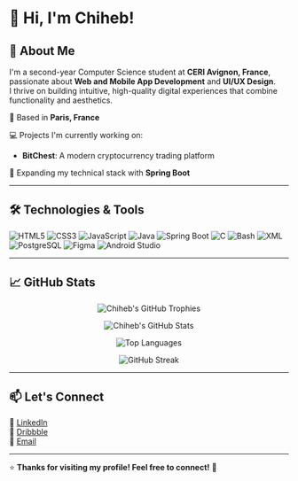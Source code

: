 # 👋 Hi, I'm Chiheb!

## 🚀 About Me

I'm a second-year Computer Science student at **CERI Avignon, France**, passionate about **Web and Mobile App Development** and **UI/UX Design**.  
I thrive on building intuitive, high-quality digital experiences that combine functionality and aesthetics.

📍 Based in **Paris, France**

💻 Projects I'm currently working on:
- **BitChest**: A modern cryptocurrency trading platform

🌱 Expanding my technical stack with **Spring Boot**

---

## 🛠️ Technologies & Tools

![HTML5](https://img.shields.io/badge/HTML5-E34F26?style=for-the-badge&logo=html5&logoColor=white)
![CSS3](https://img.shields.io/badge/CSS3-1572B6?style=for-the-badge&logo=css3&logoColor=white)
![JavaScript](https://img.shields.io/badge/JavaScript-F7DF1E?style=for-the-badge&logo=javascript&logoColor=black)
![Java](https://img.shields.io/badge/Java-ED8B00?style=for-the-badge&logo=java&logoColor=white)
![Spring Boot](https://img.shields.io/badge/Spring%20Boot-6DB33F?style=for-the-badge&logo=spring-boot&logoColor=white)
![C](https://img.shields.io/badge/C-00599C?style=for-the-badge&logo=c&logoColor=white)
![Bash](https://img.shields.io/badge/Bash-4EAA25?style=for-the-badge&logo=gnu-bash&logoColor=white)
![XML](https://img.shields.io/badge/XML-FF6600?style=for-the-badge&logo=xml&logoColor=white)
![PostgreSQL](https://img.shields.io/badge/PostgreSQL-336791?style=for-the-badge&logo=postgresql&logoColor=white)
![Figma](https://img.shields.io/badge/Figma-F24E1E?style=for-the-badge&logo=figma&logoColor=white)
![Android Studio](https://img.shields.io/badge/Android%20Studio-3DDC84?style=for-the-badge&logo=android-studio&logoColor=white)

---

## 📈 GitHub Stats

<!-- GitHub Trophies -->
<p align="center">
  <img src="https://github-profile-trophy.vercel.app/?username=ChihebKebbas&theme=radical&margin-w=15&margin-h=15" alt="Chiheb's GitHub Trophies"/>
</p>

<!-- GitHub Stats -->
<p align="center">
  <img src="https://github-readme-stats.vercel.app/api?username=ChihebKebbas&show_icons=true&theme=radical" alt="Chiheb's GitHub Stats" />
</p>

<!-- Most Used Languages -->
<p align="center">
  <img src="https://github-readme-stats.vercel.app/api/top-langs/?username=ChihebKebbas&layout=compact&theme=radical" alt="Top Languages"/>
</p>

<!-- GitHub Streak -->
<p align="center">
  <img src="https://streak-stats.demolab.com?user=ChihebKebbas&theme=radical&hide_border=false" alt="GitHub Streak"/>
</p>

---

## 📫 Let's Connect

💼 [LinkedIn](https://linkedin.com/in/chiheb-eddine-kebbas/)  
🎨 [Dribbble](https://dribbble.com/kebbaschiheb)  
📧 [Email](mailto:chihebed.kbs@gmail.com)

---

⭐️ **Thanks for visiting my profile! Feel free to connect!** 🚀
